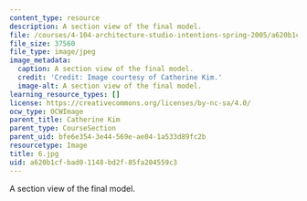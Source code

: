 ```yaml
---
content_type: resource
description: A section view of the final model.
file: /courses/4-104-architecture-studio-intentions-spring-2005/a620b1cfbad01148bd2f85fa204559c3_6.jpg
file_size: 37560
file_type: image/jpeg
image_metadata:
  caption: A section view of the final model.
  credit: 'Credit: Image courtesy of Catherine Kim.'
  image-alt: A section view of the final model.
learning_resource_types: []
license: https://creativecommons.org/licenses/by-nc-sa/4.0/
ocw_type: OCWImage
parent_title: Catherine Kim
parent_type: CourseSection
parent_uid: bfe6e354-3e44-569e-ae04-1a533d89fc2b
resourcetype: Image
title: 6.jpg
uid: a620b1cf-bad0-1148-bd2f-85fa204559c3
---
```

A section view of the final model.